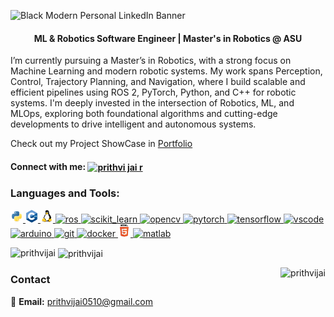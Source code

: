 
![Black Modern Personal LinkedIn Banner](https://github.com/user-attachments/assets/5cc0f433-4a8a-477a-a7fc-a2c26aa0033b)

<h4 align="center"> ML & Robotics Software Engineer | Master's in Robotics @ ASU  </h4>


<p> I’m currently pursuing a Master’s in Robotics, with a strong focus on Machine Learning and modern robotic systems. My work spans Perception, Control, Trajectory Planning, and Navigation, where I build scalable and efficient pipelines using ROS 2, PyTorch, Python, and C++ for robotic systems. I'm deeply invested in the intersection of Robotics, ML, and MLOps, exploring both foundational algorithms and cutting-edge developments to drive intelligent and autonomous systems. </p>


Check out my Project ShowCase in <a href="https://prithvijai.github.io/"> Portfolio </a>

<h4 align="left">Connect with me: <a href="https://linkedin.com/in/prithvi jai r" target="blank"><img align="center" src="https://raw.githubusercontent.com/rahuldkjain/github-profile-readme-generator/master/src/images/icons/Social/linked-in-alt.svg" alt="prithvi jai r" height="15" width="15" /></a> </h4> 


<h3 align="left">Languages and Tools:</h3>
                    
<p align="left">
  <a href="https://www.python.org" target="_blank" rel="noreferrer">
    <img src="https://raw.githubusercontent.com/devicons/devicon/master/icons/python/python-original.svg" alt="python" width="20" height="20"/>
  </a>
  <a href="https://www.w3schools.com/cpp/" target="_blank" rel="noreferrer">
    <img src="https://raw.githubusercontent.com/devicons/devicon/master/icons/cplusplus/cplusplus-original.svg" alt="cplusplus" width="20" height="20"/>
  </a>
  <a href="https://www.linux.org/" target="_blank" rel="noreferrer">
    <img src="https://raw.githubusercontent.com/devicons/devicon/master/icons/linux/linux-original.svg" alt="linux" width="20" height="20"/>
  </a>
  <a href="https://www.ros.org" target="_blank" rel="noreferrer">
  <img src="https://cdn.jsdelivr.net/gh/devicons/devicon@latest/icons/ros/ros-original-wordmark.svg" alt="ros" width="20" height="20"/>
</a>
  <a href="https://scikit-learn.org/" target="_blank" rel="noreferrer">
    <img src="https://upload.wikimedia.org/wikipedia/commons/0/05/Scikit_learn_logo_small.svg" alt="scikit_learn" width="20" height="20"/>
  </a>
  <a href="https://opencv.org/" target="_blank" rel="noreferrer">
    <img src="https://www.vectorlogo.zone/logos/opencv/opencv-icon.svg" alt="opencv" width="20" height="20"/>
  </a>
 <a href="https://pytorch.org" target="_blank" rel="noreferrer">
  <img src="https://cdn.jsdelivr.net/gh/devicons/devicon@latest/icons/pytorch/pytorch-original.svg" alt="pytorch" width="20" height="20"/>
</a>
  <a href="https://www.tensorflow.org" target="_blank" rel="noreferrer">
    <img src="https://www.vectorlogo.zone/logos/tensorflow/tensorflow-icon.svg" alt="tensorflow" width="20" height="20"/>
  </a>
  <a href="https://code.visualstudio.com" target="_blank" rel="noreferrer">
  <img src="https://cdn.jsdelivr.net/gh/devicons/devicon@latest/icons/vscode/vscode-original.svg" alt="vscode" width="20" height="20"/>
</a>
  <a href="https://www.arduino.cc/" target="_blank" rel="noreferrer">
    <img src="https://cdn.worldvectorlogo.com/logos/arduino-1.svg" alt="arduino" width="20" height="20"/>
  </a>
  <a href="https://git-scm.com/" target="_blank" rel="noreferrer">
    <img src="https://www.vectorlogo.zone/logos/git-scm/git-scm-icon.svg" alt="git" width="20" height="20"/>
  </a>
  <a href="https://www.docker.com" target="_blank" rel="noreferrer">
  <img src="https://cdn.jsdelivr.net/gh/devicons/devicon@latest/icons/docker/docker-original.svg" alt="docker" width="20" height="20"/>
</a>
  <a href="https://www.w3.org/html/" target="_blank" rel="noreferrer">
    <img src="https://raw.githubusercontent.com/devicons/devicon/master/icons/html5/html5-original-wordmark.svg" alt="html5" width="20" height="20"/>
  <a href="https://www.mathworks.com/" target="_blank" rel="noreferrer">
    <img src="https://upload.wikimedia.org/wikipedia/commons/2/21/Matlab_Logo.png" alt="matlab" width="20" height="20"/>
  </a>

</p>

<p><img align="left" src="https://github-readme-stats.vercel.app/api/top-langs?username=prithvijai&show_icons=true&locale=en&layout=compact" alt="prithvijai" /></p>

<p>&nbsp;<img align="center" src="https://github-readme-stats.vercel.app/api?username=prithvijai&show_icons=true&locale=en" alt="prithvijai" /></p>

<p><img align="right" src="https://github-readme-streak-stats.herokuapp.com/?user=prithvijai&" alt="prithvijai" /></p>

### Contact
📧 **Email:** prithvijai0510@gmail.com  

